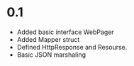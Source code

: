 0.1
===
* Added basic interface WebPager
* Added Mapper struct
* Defined HttpResponse and Resourse.
* Basic JSON marshaling
